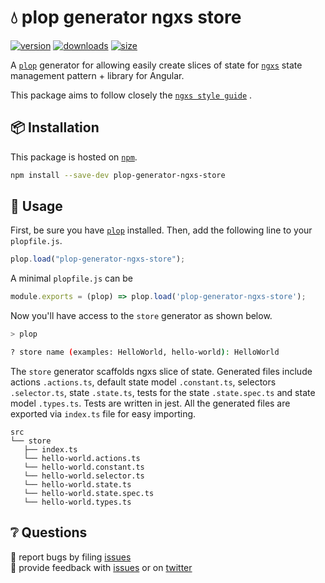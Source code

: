 # 💧 plop generator ngxs store

[![version][version-badge]][npm]
[![downloads][downloads-badge]][npm]
[![size][size-badge]][bundlephobia]

A [`plop`][plop] generator for allowing easily create slices of state for [`ngxs`][ngxs] state management pattern + library for Angular.

This package aims to follow closely the [`ngxs style guide`][ngxs-style-guide] .

## 📦 Installation

This package is hosted on [`npm`][npm].

```bash
npm install --save-dev plop-generator-ngxs-store
```

## 🥑 Usage

First, be sure you have [`plop`][plop] installed. Then, add the following line to your `plopfile.js`.

```javascript
plop.load("plop-generator-ngxs-store");
```

A minimal `plopfile.js` can be
```javascript
module.exports = (plop) => plop.load('plop-generator-ngxs-store');
```

Now you'll have access to the `store` generator as shown below.

```bash
> plop

? store name (examples: HelloWorld, hello-world): HelloWorld
```

The `store` generator scaffolds ngxs slice of state. Generated files include actions `.actions.ts`, default state model `.constant.ts`, selectors `.selector.ts`, state `.state.ts`, tests for the state `.state.spec.ts` and state model `.types.ts`.
Tests are written in jest.
All the generated files are exported via `index.ts` file for easy importing.

```text
src
└── store
   ├── index.ts
   └── hello-world.actions.ts
   └── hello-world.constant.ts
   └── hello-world.selector.ts
   └── hello-world.state.ts
   └── hello-world.state.spec.ts
   └── hello-world.types.ts
```

## ❔ Questions

🐛 report bugs by filing [issues][issues]  
📢 provide feedback with [issues][issues] or on [twitter][twitter]

[npm]: https://www.npmjs.com/package/plop-generator-ngxs-store
[version-badge]: https://img.shields.io/npm/v/plop-generator-ngxs-store?style=flat-square
[downloads-badge]: https://img.shields.io/npm/dt/plop-generator-ngxs-store?style=flat-square
[contributing-badge]: https://img.shields.io/badge/PRs-welcome-success?style=flat-square
[bundlephobia]: https://bundlephobia.com/result?p=plop-generator-ngxs-store
[size-badge]: https://img.shields.io/bundlephobia/minzip/plop-generator-ngxs-store?style=flat-square
[issues]: https://github.com/lukasz-pekala/plop-generator-ngxs-store/issues
[twitter]: https://twitter.com/lukasz_pekala
[plop]: https://plopjs.com
[ngxs]: https://www.ngxs.io/
[ngxs-style-guide]: https://www.ngxs.io/recipes/style-guide
